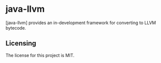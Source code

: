 # java-llvm

[java-llvm] provides an in-development framework for converting to LLVM bytecode.


## Licensing

The license for this project is MIT.


[llvm]: https://github.com/raphaelcohn/java-llvm "java-llvm GitHub page"
